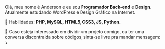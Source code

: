 Olá, meu nome é Anderson e eu sou **Programador Back-end** e **Design**. Atualmente estudando WordPress e Design Gráfico na Internet.

🤹 Habilidades: **PHP, MySQL, HTML5, CSS3, JS, Python.**

💌 Caso esteja interessado em dividir um projeto comigo, ou ter uma conversa discontraida sobre códigos, sinta-se livre pra mandar mensagem: ⤵️
<p><a href="mailto:designsite@outlook.com.br" target="_blank" alt="Hotmail"></a></p>

